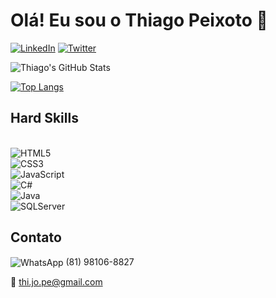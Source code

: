 # Olá! Eu sou o Thiago Peixoto :wave:

[![LinkedIn](https://img.shields.io/badge/LinkedIn-0077B5?style=for-the-badge&logo=linkedin&logoColor=white)](https://www.linkedin.com/in/thiago-peixoto/)
[![Twitter](https://img.shields.io/badge/Twitter-1DA1F2?style=for-the-badge&logo=twitter&logoColor=white)](https://twitter.com/Thiagoj82412322)

![Thiago's GitHub Stats](https://github-readme-stats.vercel.app/api?username=thiago-123&show_icons=true&theme=radical)

[![Top Langs](https://github-readme-stats.vercel.app/api/top-langs/?username=thiago-123)](https://github.com/anuraghazra/github-readme-stats)


## Hard Skills

<div style="display: inline_block"></br>
<img align="center" alt="HTML5" src="https://img.shields.io/badge/HTML5-E34F26?style=for-the-badge&logo=html5&logoColor=white" />
<div style="display: inline_block">
<img align="center" alt="CSS3" src="https://img.shields.io/badge/CSS3-1572B6?style=for-the-badge&logo=css3&logoColor=white" />
<div style="display: inline_block">
<img align="center" alt="JavaScript" src="https://img.shields.io/badge/JavaScript-F7DF1E?style=for-the-badge&logo=javascript&logoColor=black" />
<div style="display: inline_block">
<img align="center" alt="C#" src="https://img.shields.io/badge/C%23-239120?style=for-the-badge&logo=c-sharp&logoColor=white" />
<div style="display: inline_block">
<div style="display: inline_block">
<img align="center" alt="Java" src="https://img.shields.io/badge/Java-ED8B00?style=for-the-badge&logo=java&logoColor=white" />
<div style="display: inline_block">
<img align="center" alt="SQLServer" src="https://img.shields.io/badge/Microsoft_SQL_Server-CC2927?style=for-the-badge&logo=microsoft-sql-server&logoColor=white" /></br>
</div>


## Contato

<div style="display: inline_block">
<img align="center" alt="WhatsApp" src="https://img.shields.io/badge/WhatsApp-25D366?style=for-the-badge&logo=whatsapp&logoColor=white" /> (81) 98106-8827</br>

📧 thi.jo.pe@gmail.com
</div>
  



